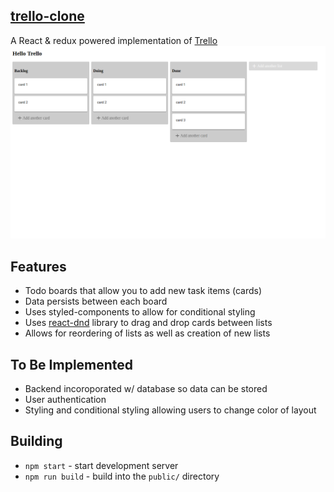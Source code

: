 ## [trello-clone](https://trello-react-clone.herokuapp.com/)

A React & redux powered implementation of [Trello](https://trello.com/) 
![Screenshot](./trello-clone-screenshot.png)


## Features
* Todo boards that allow you to add new task items (cards)
* Data persists between each board
* Uses styled-components to allow for conditional styling
* Uses [react-dnd](https://github.com/react-dnd/react-dnd) library to drag and drop cards between lists
* Allows for reordering of lists as well as creation of new lists

## To Be Implemented
* Backend incoroporated w/ database so data can be stored
* User authentication 
* Styling and conditional styling allowing users to change color of layout

## Building

* `npm start` - start development server
* `npm run build` - build into the `public/` directory
